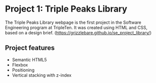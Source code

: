 # Project 1: Triple Peaks Library

The Triple Peaks Library webpage is the first project in the Software Engineering
program at TripleTen. It was created using HTML and CSS, based on a design brief.
(https://grizzlebare.github.io/se_project_library/)

## Project features

- Semantic HTML5
- Flexbox
- Positioning
- Vertical stacking with z-index
